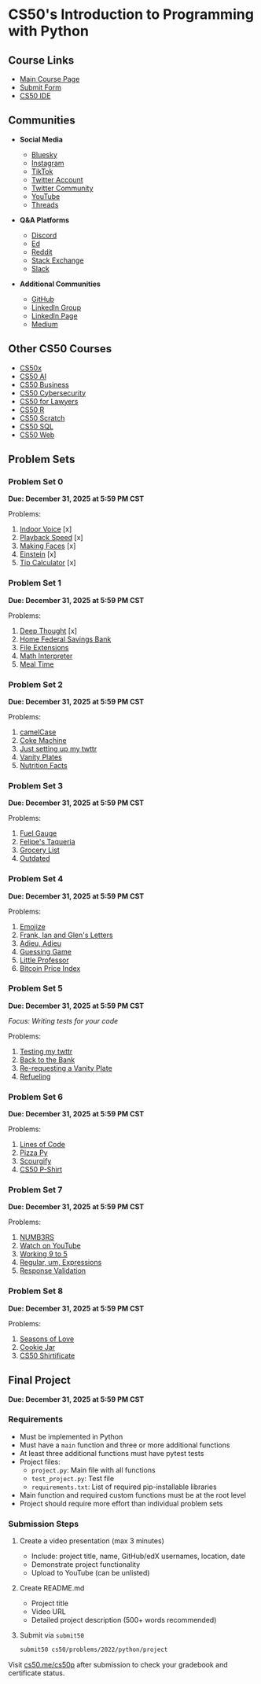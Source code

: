 # CS50's Introduction to Programming with Python

## Course Links
- [Main Course Page](https://cs50.harvard.edu/python/2022/)
- [Submit Form](https://forms.cs50.io/27a35e60-490a-4e42-8574-6b55154ae760)
- [CS50 IDE](https://cs50.dev/)

## Communities
- **Social Media**
  - [Bluesky](https://bsky.app/profile/cs50.harvard.edu)
  - [Instagram](https://instagram.com/cs50)
  - [TikTok](https://www.tiktok.com/@cs50)
  - [Twitter Account](https://twitter.com/cs50)
  - [Twitter Community](https://twitter.com/i/communities/1722308663522594923)
  - [YouTube](http://www.youtube.com/subscription_center?add_user=cs50tv)
  - [Threads](https://www.threads.net/@cs50)

- **Q&A Platforms**
  - [Discord](https://discord.gg/cs50)
  - [Ed](https://cs50.edx.org/ed)
  - [Reddit](https://www.reddit.com/r/cs50/)
  - [Stack Exchange](https://cs50.stackexchange.com/)
  - [Slack](https://cs50.edx.org/slack)

- **Additional Communities**
  - [GitHub](https://github.com/cs50)
  - [LinkedIn Group](https://www.linkedin.com/groups/7437240/)
  - [LinkedIn Page](https://www.linkedin.com/school/CS50/)
  - [Medium](https://cs50.medium.com/)

## Other CS50 Courses
- [CS50x](https://cs50.harvard.edu/x)
- [CS50 AI](https://cs50.harvard.edu/ai)
- [CS50 Business](https://cs50.harvard.edu/business)
- [CS50 Cybersecurity](https://cs50.harvard.edu/cybersecurity)
- [CS50 for Lawyers](http://cs50.harvard.edu/law)
- [CS50 R](http://cs50.harvard.edu/r)
- [CS50 Scratch](http://cs50.harvard.edu/scratch)
- [CS50 SQL](http://cs50.harvard.edu/sql)
- [CS50 Web](http://cs50.harvard.edu/web)

## Problem Sets

### Problem Set 0
**Due: December 31, 2025 at 5:59 PM CST**

Problems:
1. [Indoor Voice](https://cs50.harvard.edu/python/2022/psets/0/indoor/) [x]
2. [Playback Speed](https://cs50.harvard.edu/python/2022/psets/0/playback/) [x]
3. [Making Faces](https://cs50.harvard.edu/python/2022/psets/0/faces/) [x]
4. [Einstein](https://cs50.harvard.edu/python/2022/psets/0/einstein/) [x]
5. [Tip Calculator](https://cs50.harvard.edu/python/2022/psets/0/tip/) [x]

### Problem Set 1
**Due: December 31, 2025 at 5:59 PM CST**

Problems:
1. [Deep Thought](https://cs50.harvard.edu/python/2022/psets/1/deep/) [x]
2. [Home Federal Savings Bank](https://cs50.harvard.edu/python/2022/psets/1/bank/)
3. [File Extensions](https://cs50.harvard.edu/python/2022/psets/1/extensions/)
4. [Math Interpreter](https://cs50.harvard.edu/python/2022/psets/1/interpreter/)
5. [Meal Time](https://cs50.harvard.edu/python/2022/psets/1/meal/)

### Problem Set 2
**Due: December 31, 2025 at 5:59 PM CST**

Problems:
1. [camelCase](https://cs50.harvard.edu/python/2022/psets/2/camel/)
2. [Coke Machine](https://cs50.harvard.edu/python/2022/psets/2/coke/)
3. [Just setting up my twttr](https://cs50.harvard.edu/python/2022/psets/2/twttr/)
4. [Vanity Plates](https://cs50.harvard.edu/python/2022/psets/2/plates/)
5. [Nutrition Facts](https://cs50.harvard.edu/python/2022/psets/2/nutrition/)

### Problem Set 3
**Due: December 31, 2025 at 5:59 PM CST**

Problems:
1. [Fuel Gauge](https://cs50.harvard.edu/python/2022/psets/3/fuel/)
2. [Felipe's Taqueria](https://cs50.harvard.edu/python/2022/psets/3/taqueria/)
3. [Grocery List](https://cs50.harvard.edu/python/2022/psets/3/grocery/)
4. [Outdated](https://cs50.harvard.edu/python/2022/psets/3/outdated/)

### Problem Set 4
**Due: December 31, 2025 at 5:59 PM CST**

Problems:
1. [Emojize](https://cs50.harvard.edu/python/2022/psets/4/emojize/)
2. [Frank, Ian and Glen's Letters](https://cs50.harvard.edu/python/2022/psets/4/figlet/)
3. [Adieu, Adieu](https://cs50.harvard.edu/python/2022/psets/4/adieu/)
4. [Guessing Game](https://cs50.harvard.edu/python/2022/psets/4/game/)
5. [Little Professor](https://cs50.harvard.edu/python/2022/psets/4/professor/)
6. [Bitcoin Price Index](https://cs50.harvard.edu/python/2022/psets/4/bitcoin/)

### Problem Set 5
**Due: December 31, 2025 at 5:59 PM CST**

*Focus: Writing tests for your code*

Problems:
1. [Testing my twttr](https://cs50.harvard.edu/python/2022/psets/5/test_twttr/)
2. [Back to the Bank](https://cs50.harvard.edu/python/2022/psets/5/test_bank/)
3. [Re-requesting a Vanity Plate](https://cs50.harvard.edu/python/2022/psets/5/test_plates/)
4. [Refueling](https://cs50.harvard.edu/python/2022/psets/5/test_fuel/)

### Problem Set 6
**Due: December 31, 2025 at 5:59 PM CST**

Problems:
1. [Lines of Code](https://cs50.harvard.edu/python/2022/psets/6/lines/)
2. [Pizza Py](https://cs50.harvard.edu/python/2022/psets/6/pizza/)
3. [Scourgify](https://cs50.harvard.edu/python/2022/psets/6/scourgify/)
4. [CS50 P-Shirt](https://cs50.harvard.edu/python/2022/psets/6/shirt/)

### Problem Set 7
**Due: December 31, 2025 at 5:59 PM CST**

Problems:
1. [NUMB3RS](https://cs50.harvard.edu/python/2022/psets/7/numb3rs/)
2. [Watch on YouTube](https://cs50.harvard.edu/python/2022/psets/7/watch/)
3. [Working 9 to 5](https://cs50.harvard.edu/python/2022/psets/7/working/)
4. [Regular, um, Expressions](https://cs50.harvard.edu/python/2022/psets/7/um/)
5. [Response Validation](https://cs50.harvard.edu/python/2022/psets/7/response/)

### Problem Set 8
**Due: December 31, 2025 at 5:59 PM CST**

Problems:
1. [Seasons of Love](https://cs50.harvard.edu/python/2022/psets/8/seasons/)
2. [Cookie Jar](https://cs50.harvard.edu/python/2022/psets/8/jar/)
3. [CS50 Shirtificate](https://cs50.harvard.edu/python/2022/psets/8/shirtificate/)

## Final Project
**Due: December 31, 2025 at 5:59 PM CST**

### Requirements
- Must be implemented in Python
- Must have a `main` function and three or more additional functions
- At least three additional functions must have pytest tests
- Project files:
  - `project.py`: Main file with all functions
  - `test_project.py`: Test file
  - `requirements.txt`: List of required pip-installable libraries
- Main function and required custom functions must be at the root level
- Project should require more effort than individual problem sets

### Submission Steps
1. Create a video presentation (max 3 minutes)
   - Include: project title, name, GitHub/edX usernames, location, date
   - Demonstrate project functionality
   - Upload to YouTube (can be unlisted)

2. Create README.md
   - Project title
   - Video URL
   - Detailed project description (500+ words recommended)

3. Submit via `submit50`
   ```bash
   submit50 cs50/problems/2022/python/project
   ```

Visit [cs50.me/cs50p](https://cs50.me/cs50p) after submission to check your gradebook and certificate status.
